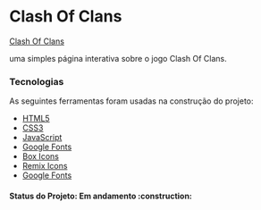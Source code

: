 <h1> Clash Of Clans </h1>
<a href="https://blog.klickpages.com.br/pagina-de-captura/">Clash Of Clans</a>

uma simples página interativa sobre o jogo Clash Of Clans.

### Tecnologias

As seguintes ferramentas foram usadas na construção do projeto:

- [HTML5](https://developer.mozilla.org/en-US/docs/Glossary/HTML5)
- [CSS3](https://developer.mozilla.org/pt-BR/docs/Web/CSS)
- [JavaScript](https://developer.mozilla.org/pt-BR/docs/Web/JavaScript)
- [Google Fonts](https://fonts.google.com/)
- [Box Icons](https://boxicons.com/)
- [Remix Icons](https://remixicon.com/)
- [Google Fonts](https://fonts.google.com/)

<h4>
 Status do Projeto: Em andamento :construction:
</h4>


